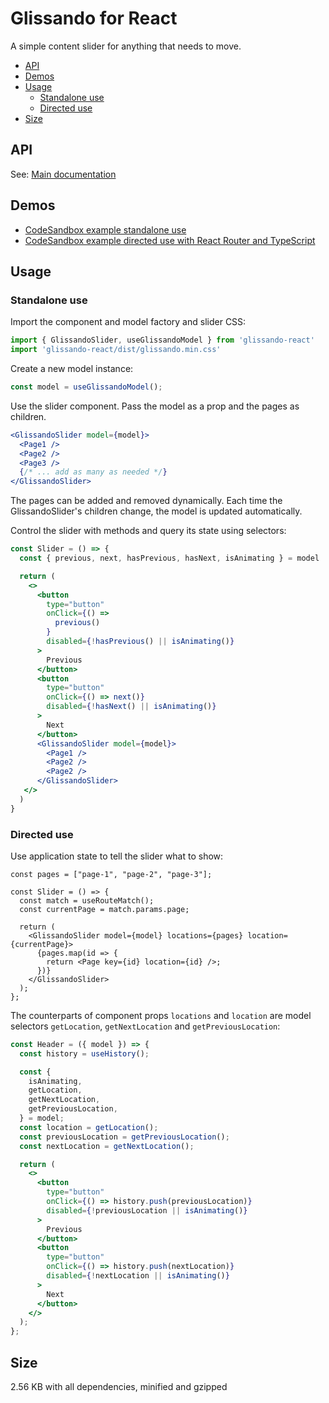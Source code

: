 # Glissando for React

A simple content slider for anything that needs to move.

- [API](#api)
- [Demos](#demos)
- [Usage](#usage)
  - [Standalone use](#standalone-use)
  - [Directed use](#directed-use)
- [Size](#size)


## API

See: [Main documentation](https://github.com/ArthurClemens/glissando)


## Demos

* [CodeSandbox example standalone use](https://codesandbox.io/s/glissando-for-react-2bgz4)
* [CodeSandbox example directed use with React Router and TypeScript](https://codesandbox.io/s/glissando-for-react-with-react-router-d0kno)


## Usage

### Standalone use

Import the component and model factory and slider CSS:

```js
import { GlissandoSlider, useGlissandoModel } from 'glissando-react'
import 'glissando-react/dist/glissando.min.css'
```

Create a new model instance:

```js
const model = useGlissandoModel();
```

Use the slider component. Pass the model as a prop and the pages as children.

```jsx
<GlissandoSlider model={model}>
  <Page1 />
  <Page2 />
  <Page3 />
  {/* ... add as many as needed */}
</GlissandoSlider>
```

The pages can be added and removed dynamically. Each time the GlissandoSlider's children change, the model is updated automatically.

Control the slider with methods and query its state using selectors:

```jsx
const Slider = () => {
  const { previous, next, hasPrevious, hasNext, isAnimating } = model

  return (
    <>
      <button
        type="button"
        onClick={() =>
          previous()
        }
        disabled={!hasPrevious() || isAnimating()}
      >
        Previous
      </button>
      <button
        type="button"
        onClick={() => next()}
        disabled={!hasNext() || isAnimating()}
      >
        Next
      </button>
      <GlissandoSlider model={model}>
        <Page1 />
        <Page2 />
        <Page2 />
      </GlissandoSlider>
   </>
  )
}
```

### Directed use

Use application state to tell the slider what to show:

```tsx
const pages = ["page-1", "page-2", "page-3"];

const Slider = () => {
  const match = useRouteMatch();
  const currentPage = match.params.page;

  return (
    <GlissandoSlider model={model} locations={pages} location={currentPage}>
      {pages.map(id => {
        return <Page key={id} location={id} />;
      })}
    </GlissandoSlider>
  );
};
```

The counterparts of component props `locations` and `location` are model selectors `getLocation`, `getNextLocation` and `getPreviousLocation`:

```jsx
const Header = ({ model }) => {
  const history = useHistory();

  const {
    isAnimating,
    getLocation,
    getNextLocation,
    getPreviousLocation,
  } = model;
  const location = getLocation();
  const previousLocation = getPreviousLocation();
  const nextLocation = getNextLocation();

  return (
    <>
      <button
        type="button"
        onClick={() => history.push(previousLocation)}
        disabled={!previousLocation || isAnimating()}
      >
        Previous
      </button>
      <button
        type="button"
        onClick={() => history.push(nextLocation)}
        disabled={!nextLocation || isAnimating()}
      >
        Next
      </button>
    </>
  );
};
```


## Size

2.56 KB with all dependencies, minified and gzipped
